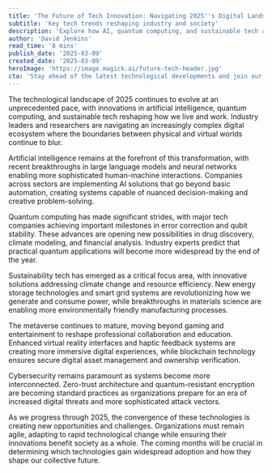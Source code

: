 ```yaml
---
title: 'The Future of Tech Innovation: Navigating 2025''s Digital Landscape'
subtitle: 'Key tech trends reshaping industry and society'
description: 'Explore how AI, quantum computing, and sustainable tech are transforming the digital landscape in 2025. Industry leaders navigate complex challenges as physical and virtual worlds converge, creating new opportunities for innovation and growth.'
author: 'David Jenkins'
read_time: '8 mins'
publish_date: '2025-03-09'
created_date: '2025-03-09'
heroImage: 'https://image.magick.ai/future-tech-header.jpg'
cta: 'Stay ahead of the latest technological developments and join our professional network. Follow us on LinkedIn for exclusive insights, expert analysis, and engaging discussions about the future of technology.'
---
```


The technological landscape of 2025 continues to evolve at an unprecedented pace, with innovations in artificial intelligence, quantum computing, and sustainable tech reshaping how we live and work. Industry leaders and researchers are navigating an increasingly complex digital ecosystem where the boundaries between physical and virtual worlds continue to blur.

Artificial intelligence remains at the forefront of this transformation, with recent breakthroughs in large language models and neural networks enabling more sophisticated human-machine interactions. Companies across sectors are implementing AI solutions that go beyond basic automation, creating systems capable of nuanced decision-making and creative problem-solving.

Quantum computing has made significant strides, with major tech companies achieving important milestones in error correction and qubit stability. These advances are opening new possibilities in drug discovery, climate modeling, and financial analysis. Industry experts predict that practical quantum applications will become more widespread by the end of the year.

Sustainability tech has emerged as a critical focus area, with innovative solutions addressing climate change and resource efficiency. New energy storage technologies and smart grid systems are revolutionizing how we generate and consume power, while breakthroughs in materials science are enabling more environmentally friendly manufacturing processes.

The metaverse continues to mature, moving beyond gaming and entertainment to reshape professional collaboration and education. Enhanced virtual reality interfaces and haptic feedback systems are creating more immersive digital experiences, while blockchain technology ensures secure digital asset management and ownership verification.

Cybersecurity remains paramount as systems become more interconnected. Zero-trust architecture and quantum-resistant encryption are becoming standard practices as organizations prepare for an era of increased digital threats and more sophisticated attack vectors.

As we progress through 2025, the convergence of these technologies is creating new opportunities and challenges. Organizations must remain agile, adapting to rapid technological change while ensuring their innovations benefit society as a whole. The coming months will be crucial in determining which technologies gain widespread adoption and how they shape our collective future.